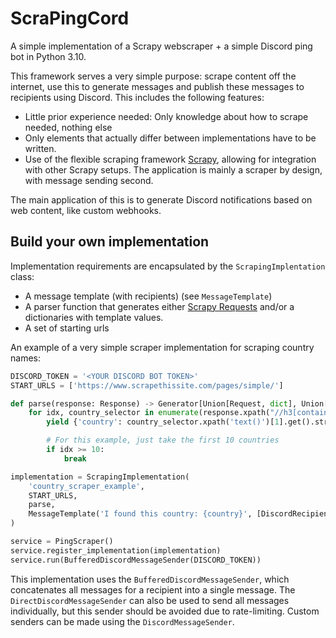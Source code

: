 # ScraPingCord
A simple implementation of a Scrapy webscraper + a simple Discord ping bot in Python 3.10.

This framework serves a very simple purpose: scrape content off the internet, use this to generate messages and publish these messages to recipients using Discord. This includes the following features:
* Little prior experience needed: Only knowledge about how to scrape needed, nothing else
* Only elements that actually differ between implementations have to be written.
* Use of the flexible scraping framework [Scrapy](https://scrapy.org/), allowing for integration with other Scrapy setups. The application is mainly a scraper by design, with message sending second.

The main application of this is to generate Discord notifications based on web content, like custom webhooks.

## Build your own implementation
Implementation requirements are encapsulated by the `ScrapingImplentation` class:
* A message template (with recipients) (see `MessageTemplate`)
* A parser function that generates either [Scrapy Requests](https://docs.scrapy.org/en/latest/topics/request-response.html#scrapy.http.Request) and/or a dictionaries with template values.
* A set of starting urls

An example of a very simple scraper implementation for scraping country names:
```python
DISCORD_TOKEN = '<YOUR DISCORD BOT TOKEN>'
START_URLS = ['https://www.scrapethissite.com/pages/simple/']

def parse(response: Response) -> Generator[Union[Request, dict], Union[Request, dict], None]:
    for idx, country_selector in enumerate(response.xpath("//h3[contains(@class, 'country-name')]")):
        yield {'country': country_selector.xpath('text()')[1].get().strip()}

        # For this example, just take the first 10 countries
        if idx >= 10:
            break

implementation = ScrapingImplementation(
    'country_scraper_example',
    START_URLS,
    parse,
    MessageTemplate('I found this country: {country}', [DiscordRecipient('<YOUR DISCORD USER ID>', DiscordRecipient.TYPE_USER)])
)

service = PingScraper()
service.register_implementation(implementation)
service.run(BufferedDiscordMessageSender(DISCORD_TOKEN))
```
This implementation uses the `BufferedDiscordMessageSender`, which concatenates all messages for a recipient into a single message. The `DirectDiscordMessageSender` can also be used to send all messages individually, but this sender should be avoided due to rate-limiting. Custom senders can be made using the `DiscordMessageSender`.
